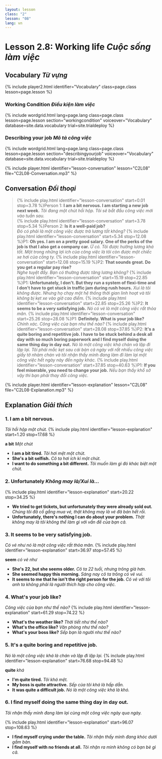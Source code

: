 ```yaml
---
layout: lesson
class: "2"
lesson: "08"
lang: vn
---
```


# Lesson 2.8: Working life *Cuộc sống làm việc*

## Vocabulary *Từ vựng*
{% include player2.html identifier="Vocabulary" class=page.class lesson=page.lesson %}

### Working Condition  *Điều kiện làm việc*

{% include wordgrid.html lang=page.lang
		class=page.class 
		lesson=page.lesson 
		section="workingcondition"
		voiceover="Vocabulary"
		database=site.data.vocabulary 
		trial=site.trialdeploy %}



### Describing your job  *Mô tả công việc*

{% include wordgrid.html lang=page.lang
		class=page.class 
		lesson=page.lesson 
		section="describingyourjob"
		voiceover="Vocabulary"
		database=site.data.vocabulary 
		trial=site.trialdeploy %}




{% include player.html identifier="lesson-conversation" lesson="C2L08" file="C2L08-Conversation.mp3" %}
## Conversation  *Đối thoại*



> {% include play.html identifier="lesson-conversation" start=0.01 stop=3.78 %}Person 1: **I am a bit nervous. I am starting a new job next week.**
*Tôi đang một chút hồi hộp. Tôi sẽ bắt đầu công việc mới vào tuần sau.*  
> {% include play.html identifier="lesson-conversation" start=3.78 stop=5.34 %}Person 2: **Is it a well-paid job?**  
*Đó có phải là một công việc được trả lương tốt không?*
> {% include play.html identifier="lesson-conversation" start=5.34 stop=12.08 %}P1: **Oh yes. I am on a pretty good salary. One of the perks of the job is that I also get a company car.** 
*Ừ có. Tôi được hưởng lương khá tốt. Một trong những lợi ích của công việc là tôi còn được một chiếc xe hơi của công ty.*
> {% include play.html identifier="lesson-conversation" start=12.08 stop=15.19 %}P2: **That sounds great. Do you get a regular pay rise?**  
*Nghe tuyệt đấy. Bạn có thường được tăng lương không?*
> {% include play.html identifier="lesson-conversation" start=15.19 stop=22.85 %}P1: **Unfortunately, I don't. But they run a system of flexi-time and I don't have to get stuck in traffic jam during rush hours.** 
*Xui là tôi không được. Nhưng họ chạy một hệ thống thời gian linh hoạt và tôi không bị kẹt xe vào giờ cao điểm.*
> {% include play.html identifier="lesson-conversation" start=22.85 stop=25.26 %}P2: **It seems to be a very satisfying job.** 
*Nó có vẻ là một công việc rất thỏa mãn.* 
> {% include play.html identifier="lesson-conversation" start=25.26 stop=28.08 %}P1: **Definitely. What is your job like?**  
*Chính xác. Công việc của bạn như thế nào?*
> {% include play.html identifier="lesson-conversation" start=28.08 stop=37.85 %}P2: **It's a quite boring and repetitive job. I have to be stuck behind a desk all day with so much boring paperwork and I find myself doing the same thing day in day out.** 
*Nó là một công việc khá chán và lặp đi lặp lại. Tôi phải mắc kẹt sau cái bàn cả ngày với rất nhiều công việc giấy tờ nhàm chán và tôi nhận thấy mình đang làm đi làm lại một công việc hết ngày này đến ngày khác.* 
> {% include play.html identifier="lesson-conversation" start=37.85 stop=40.63 %}P1: **If you feel miserable, you need to change your job.** 
*Nếu bạn thấy khổ sở vậy thì bạn phải thay đổi công việc.* 




{% include player.html identifier="lesson-explanation" lesson="C2L08" file="C2L08-Explanation.mp3" %}
## Explanation *Giải thích*


### 1. I am a bit nervous.
*Tôi hồi hộp một chút.* 
{% include play.html identifier="lesson-explanation" start=1.20 stop=17.68 %}

**a bit** *Một chút*

- **I am a bit tired.** *Tôi hơi mệt một chút.*
- **She's a bit selfish.** *Cô ta hơi ích kỉ một chút.*
- **I want to do something a bit different.** *Tôi muốn làm gì đó khác biệt một chút.*


### 2. Unfortunately *Không may là/Xui là...*
{% include play.html identifier="lesson-explanation" start=20.22 stop=34.25 %}

- **We tried to get tickets, but unfortunately they were already sold out.** *Chúng tôi đã cố gắng mua vé, thật không may là vé đã bán hết rồi.*
- **Unfortunately, there's nothing I can do about your problem.** *Thật không may là tôi không thể làm gì với vấn đề của bạn cả.*

### 3. It seems to be very satisfying job.
*Có vẻ như nó là một công việc rất thỏa mãn.*
{% include play.html identifier="lesson-explanation" start=36.97 stop=57.45 %}

**seem** *có vẻ như*

- **She's 22, but she seems older.** *Cô ta 22 tuổi, nhưng trông già hơn.*
- **She seemed happy this morning.** *Sáng nay cô ta trông có vẻ vui.*
- **It seems to me that he isn't the right person for the job.** *Có vẻ với tôi anh ta không phải là người thích hợp cho công việc.*

### 4.  What's your job like?
*Công việc của bạn như thế nào?*
{% include play.html identifier="lesson-explanation" start=61.29 stop=74.22 %}

- **What's the weather like?** *Thời tiết như thế nào?*
- **What's the office like?** *Văn phòng như thế nào?*
- **What's your boss like?** *Sếp bạn là người như thế nào?*

### 5.  It's a quite boring and repetitive job.
*Nó là một công việc khá là chán và lặp đi lặp lại.*
{% include play.html identifier="lesson-explanation" start=76.68 stop=94.48 %}

**quite** *khá*

- **I'm quite tired.** *Tôi khá mệt.*
- **My boss is quite attractive.** *Sếp của tôi khá là hấp dẫn.*
- **It was quite a difficult job.** *Nó là một công việc khá là khó.*

### 6. I find myself doing the same thing day in day out.
*Tôi nhận thấy mình đang làm lại cùng một công việc ngày qua ngày.*

{% include play.html identifier="lesson-explanation" start=96.07 stop=108.63 %}

- **I find myself crying under the table.** *Tôi nhận thấy mình đang khóc dưới gầm bàn.*
- **I find myself with no friends at all.** *Tôi nhận ra mình không có bạn bè gì cả.*
